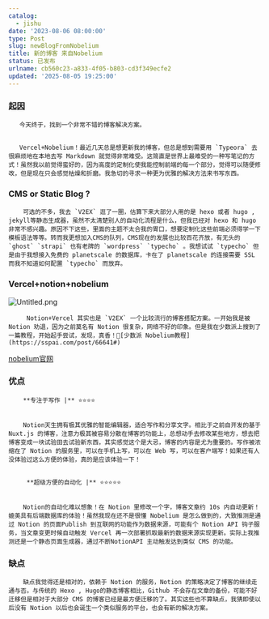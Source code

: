 ```yaml
---
catalog:
  - jishu
date: '2023-08-06 08:00:00'
type: Post
slug: newBlogFromNobelium
title: 新的博客 来自Nobelium
status: 已发布
urlname: cb560c23-a833-4f05-b803-cd3f349ecfe2
updated: '2025-08-05 19:25:00'
---
```


### 起因


       今天终于，找到一个非常不错的博客解决方案。


       Vercel+Nobelium！最近几天总是想更新我的博客，但总是想到需要用 `Typeora` 去很麻烦地在本地去写 Markdown 就觉得非常难受。这简直是世界上最难受的一种写笔记的方式！虽然我以前觉得蛮好的，因为高度的定制化使我能控制前端的每一个部分，觉得可以随便修改，但是现在只会感觉枯燥和折磨。我急切的寻求一种更为优雅的解决方法来书写东西。


### CMS or Static Blog ?


        可选的不多，我去 `V2EX` 逛了一圈，估算下来大部分人用的是 hexo 或者 hugo , jekyll等静态生成器，虽然不太清楚别人的自动化流程是什么，但我已经对 hexo 和 hugo 非常不感兴趣。原因不下这些，里面的主题不太合我的胃口，想要定制化这些前端必须得学一下模板语法等等。转而我更想加入CMS的队列，CMS现在的发展也比较百花齐放，有无头的 `ghost` `strapi` 也有老牌的 `wordpress` `typecho` 。我想试试 `typecho` 但是由于我想接入免费的 planetscale 的数据库，卡在了 planetscale 的连接需要 SSL 而我不知道如何配置 `typecho` 而放弃。


### Vercel+notion+nobelium


![Untitled.png](https://prod-files-secure.s3.us-west-2.amazonaws.com/ed141b76-e4f4-4030-b3c9-9f8f9925cc4f/0ecc86b3-acdd-477f-ab59-852a7f533d4c/Untitled.png?X-Amz-Algorithm=AWS4-HMAC-SHA256&X-Amz-Content-Sha256=UNSIGNED-PAYLOAD&X-Amz-Credential=ASIAZI2LB466WGP7UQKB%2F20250805%2Fus-west-2%2Fs3%2Faws4_request&X-Amz-Date=20250805T150413Z&X-Amz-Expires=3600&X-Amz-Security-Token=IQoJb3JpZ2luX2VjECcaCXVzLXdlc3QtMiJHMEUCIQCUOsoB6yq6SRnbj5bvyksn54CCA2BJPIie8OyXKR2ZYAIgAMn%2BsWj3NwVlIaG999EDBj03tZO6%2BbKwRnQjlFhpBw4q%2FwMIXxAAGgw2Mzc0MjMxODM4MDUiDPRzoDMYmBrvjw7AlircAx2xXc%2F2viDTUNJhwKUQZINpWMM76j8lP6C5y1RpACdBbLm8zzBrCshv7c1%2BBw9bzUUS8y5eQSXTSfh4ZdK%2FhBWJu6DT2UlNdSR8Q1VJz1cFks4OvxvX8FFH9Hoiqz6DgNqx%2B0s9GUxSBla7TD2A3Nf%2B1TuU4OEOPFv87K48NjpGIP2nnCaEfV%2Bzdsq3Ql4%2BQLIhYQfec6DbZdgvo2TDzX9XxLUClUvL%2FvLk6jE14A2Y704tBLrLQPLzX%2B%2B%2BMj1Kaj9UFJvBXRanyEz02vz3PwRwbXp4mMcwaYLtzkTR%2BtKWvcT7C3xoZ%2BA3DwI3t519cl6EmMnsrie06HfUI5TN2xLYmJUWMZiDc1eV32XD39Q54j1mKydEFdHAlGsTJp6jjaFrJiC%2BI0qjebQtSddAVVytrEZkIVKwXgfJ1OOqFD6gAM0r0uqFmbC9g3dHlro%2BZ%2FhItT4n20Am6%2FRSHtWAv2GBb4Ipl4U4W3pTTJMmaHwV2urNlKD9e4GN0LebR2LTQEfeN8ZlLjAAV2x34WsbqBfVGXJcynUCxIlq47qqFsJJwqYVtiQG%2FymlZkqptVYmfCrQA6JA0bRV%2FveHPyfOEFt9yRGBOxUpe%2FJEqpNYVmhecJN9cm8ac%2FZxS9S1MLqoyMQGOqUB%2FVKNMsuyXc%2FyTCFPiIBoX84gqO%2BvJ2W%2BHx2zj15UnuqdCahKQI4BURgCSnau%2BdxN6OL60glQcG0PNASzomQJChse8eW%2Fx4qokGpYW0nytETN%2F3hNdnJNMsFgSCyb%2B9QBfqbfMO8ebVcY6ssW%2BYstWyTXulP9v74UuKbEGpuOLgkRZHfUE%2BWp1f9yLFoemuOqMT0iKc1sO9%2FM17176sYkAccGDVaA&X-Amz-Signature=3b5b83ff03d654b9e4854822ff9be0d13cfc150d018a225fb383f5af96fb4193&X-Amz-SignedHeaders=host&x-amz-checksum-mode=ENABLED&x-id=GetObject)


         Notion+Vercel 其实也是 `V2EX` 一个比较流行的博客搭配方案。一开始我是被 Notion 劝退，因为之前莫名有 Notion 很复杂，网络不好的印象。但是我在少数派上搜到了一篇教程，开始起手尝试，发现，真香！🔗[少数派 Nobelium教程](https://sspai.com/post/66641#) 


[nobelium官网](https://nobelium.js.org/)


### 优点


        **专注于写作 |** ⭐⭐⭐⭐


        Notion天生拥有极其优雅的智能编辑器，适合写作和分享文字。相比于之前自开发的基于Nuxt.js 的博客，注意力极其被容易分散在博客的功能上，总想动手去修改某些地方，想去把博客变成一块试验田去试验新东西，其实感觉这个是大忌，博客的内容是尤为重要的。写作被浓缩在了 Notion 的服务里，可以在手机上写，可以在 Web 写，可以在客户端写！如果还有人没体验过这么方便的体验，真的是应该体验一下！


         **超级方便的自动化 |** ⭐⭐⭐⭐⭐


        Notion的自动化难以想象！在 Notion 里修改一个字，博客文章约 10s 内自动更新！媲美具有后端数据库的体验！虽然我现在还不是很懂 Nobelium 是怎么做到的，大致推测是通过 Notion 的页面Publish 到互联网的功能作为数据来源，可能有个 Notion API 钩子服务，当文章变更时候自动触发 Vercel 再一次部署抓取最新的数据来源实现更新。实际上我推测还是一个静态页面生成器，通过不断NotionAPI 主动触发达到类似 CMS 的功能。


### 缺点


        缺点我觉得还是相对的，依赖于 Notion 的服务，Notion 的策略决定了博客的继续走通与否。与传统的 Hexo , Hugo的静态博客相比，Github 不会存在文章的备份，可能不好迁移但是相对于大部分 CMS 的博客已经是最方便迁移的了。其实这些也不算缺点，我猜即使以后没有 Notion 以后也会诞生一个类似服务的平台，也会有新的解决方案。

